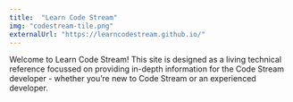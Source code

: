 ```yaml
---
title:  "Learn Code Stream"
img: "codestream-tile.png"
externalUrl: "https://learncodestream.github.io/"
---
```


Welcome to Learn Code Stream! This site is designed as a living technical reference focussed on providing in-depth information for the Code Stream developer - whether you’re new to Code Stream or an experienced developer.